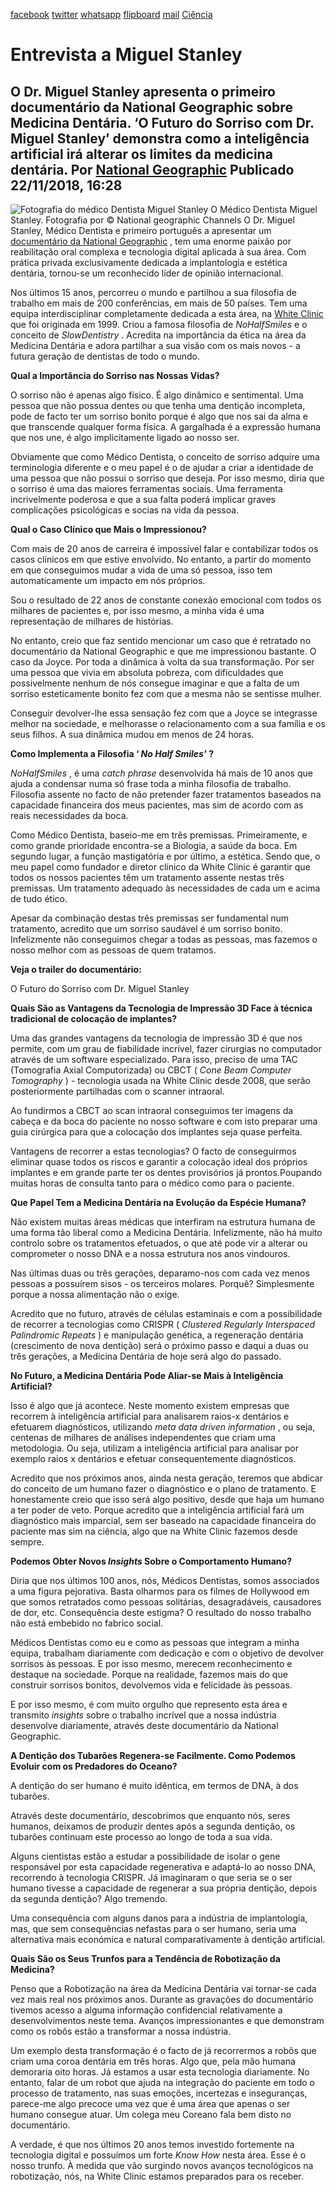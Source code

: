 [facebook](https://www.facebook.com/sharer/sharer.php?u=https%3A%2F%2Fwww.natgeo.pt%2Fciencia%2F2018%2F11%2Fentrevista-a-miguel-stanley) [twitter](https://twitter.com/share?url=https%3A%2F%2Fwww.natgeo.pt%2Fciencia%2F2018%2F11%2Fentrevista-a-miguel-stanley&via=natgeo&text=Entrevista%20a%20Miguel%20Stanley) [whatsapp](https://web.whatsapp.com/send?text=https%3A%2F%2Fwww.natgeo.pt%2Fciencia%2F2018%2F11%2Fentrevista-a-miguel-stanley) [flipboard](https://share.flipboard.com/bookmarklet/popout?v=2&title=Entrevista%20a%20Miguel%20Stanley&url=https%3A%2F%2Fwww.natgeo.pt%2Fciencia%2F2018%2F11%2Fentrevista-a-miguel-stanley) [mail](mailto:?subject=NatGeo&body=https%3A%2F%2Fwww.natgeo.pt%2Fciencia%2F2018%2F11%2Fentrevista-a-miguel-stanley%20-%20Entrevista%20a%20Miguel%20Stanley) [Ciência](https://www.natgeo.pt/ciencia) 
# Entrevista a Miguel Stanley 
## O Dr. Miguel Stanley apresenta o primeiro documentário da National Geographic sobre Medicina Dentária. ‘O Futuro do Sorriso com Dr. Miguel Stanley’ demonstra como a inteligência artificial irá alterar os limites da medicina dentária. Por [National Geographic](https://www.natgeo.pt/autor/national-geographic) Publicado 22/11/2018, 16:28 
![Fotografia do médico Dentista Miguel Stanley](img/files_styles_image_00_public_r0001_tratada.jpg, "Fotografia do médico Dentista Miguel Stanley")
O Médico Dentista Miguel Stanley. Fotografia por © National geographic Channels O Dr. Miguel Stanley, Médico Dentista e primeiro português a apresentar um [documentário da National Geographic](https://www.natgeo.pt/ciencia/2018/10/o-futuro-do-sorriso-com-dr-miguel-stanley) , tem uma enorme paixão por reabilitação oral complexa e tecnologia digital aplicada à sua área. Com prática privada exclusivamente dedicada a implantologia e estética dentária, tornou-se um reconhecido líder de opinião internacional. 

Nos últimos 15 anos, percorreu o mundo e partilhou a sua filosofia de trabalho em mais de 200 conferências, em mais de 50 países. Tem uma equipa interdisciplinar completamente dedicada a esta área, na [White Clinic](http://whiteclinic.pt/) que foi originada em 1999. Criou a famosa filosofia de _NoHalfSmiles_ e o conceito de _SlowDentistry_ . Acredita na importância da ética na área da Medicina Dentária e adora partilhar a sua visão com os mais novos - a futura geração de dentistas de todo o mundo. 

**Qual a Importância do Sorriso nas Nossas Vidas?** 

O sorriso não é apenas algo físico. É algo dinâmico e sentimental. Uma pessoa que não possua dentes ou que tenha uma dentição incompleta, pode de facto ter um sorriso bonito porque é algo que nos sai da alma e que transcende qualquer forma física. A gargalhada é a expressão humana que nos une, é algo implicitamente ligado ao nosso ser. 

Obviamente que como Médico Dentista, o conceito de sorriso adquire uma terminologia diferente e o meu papel é o de ajudar a criar a identidade de uma pessoa que não possui o sorriso que deseja. Por isso mesmo, diria que o sorriso é uma das maiores ferramentas sociais. Uma ferramenta incrivelmente poderosa e que a sua falta poderá implicar graves complicações psicológicas e socias na vida da pessoa. 

**Qual o Caso Clínico que Mais o Impressionou?** 

Com mais de 20 anos de carreira é impossível falar e contabilizar todos os casos clínicos em que estive envolvido. No entanto, a partir do momento em que conseguimos mudar a vida de uma só pessoa, isso tem automaticamente um impacto em nós próprios. 

Sou o resultado de 22 anos de constante conexão emocional com todos os milhares de pacientes e, por isso mesmo, a minha vida é uma representação de milhares de histórias. 

No entanto, creio que faz sentido mencionar um caso que é retratado no documentário da National Geographic e que me impressionou bastante. O caso da Joyce. Por toda a dinâmica à volta da sua transformação. Por ser uma pessoa que vivia em absoluta pobreza, com dificuldades que possivelmente nenhum de nós consegue imaginar e que a falta de um sorriso esteticamente bonito fez com que a mesma não se sentisse mulher. 

Conseguir devolver-lhe essa sensação fez com que a Joyce se integrasse melhor na sociedade, e melhorasse o relacionamento com a sua família e os seus filhos. A sua dinâmica mudou em menos de 24 horas. 

**Como Implementa a Filosofia ‘ _No Half Smiles’_ ?** 

_NoHalfSmiles_ , é uma _catch phrase_ desenvolvida há mais de 10 anos que ajuda a condensar numa só frase toda a minha filosofia de trabalho. Filosofia assente no facto de não pretender fazer tratamentos baseados na capacidade financeira dos meus pacientes, mas sim de acordo com as reais necessidades da boca. 

Como Médico Dentista, baseio-me em três premissas. Primeiramente, e como grande prioridade encontra-se a Biologia, a saúde da boca. Em segundo lugar, a função mastigatória e por último, a estética. Sendo que, o meu papel como fundador e diretor clínico da White Clinic é garantir que todos os nossos pacientes têm um tratamento assente nestas três premissas. Um tratamento adequado às necessidades de cada um e acima de tudo ético. 

Apesar da combinação destas três premissas ser fundamental num tratamento, acredito que um sorriso saudável é um sorriso bonito. Infelizmente não conseguimos chegar a todas as pessoas, mas fazemos o nosso melhor com as pessoas de quem tratamos. 

**Veja o trailer do documentário:** 

O Futuro do Sorriso com Dr. Miguel Stanley 

**Quais São as Vantagens da Tecnologia de Impressão 3D Face à técnica tradicional de colocação de implantes?** 

Uma das grandes vantagens da tecnologia de impressão 3D é que nos permite, com um grau de fiabilidade incrível, fazer cirurgias no computador através de um software especializado. Para isso, preciso de uma TAC (Tomografia Axial Computorizada) ou CBCT ( _Cone Beam Computer Tomography_ ) - tecnologia usada na White Clinic desde 2008, que serão posteriormente partilhadas com o scanner intraoral. 

Ao fundirmos a CBCT ao scan intraoral conseguimos ter imagens da cabeça e da boca do paciente no nosso software e com isto preparar uma guia cirúrgica para que a colocação dos implantes seja quase perfeita. 

Vantagens de recorrer a estas tecnologias? O facto de conseguirmos eliminar quase todos os riscos e garantir a colocação ideal dos próprios implantes e em grande parte ter os dentes provisórios já prontos.Poupando muitas horas de consulta tanto para o médico como para o paciente. 

**Que Papel Tem a Medicina Dentária na Evolução da Espécie Humana?** 

Não existem muitas áreas médicas que interfiram na estrutura humana de uma forma tão liberal como a Medicina Dentária. Infelizmente, não há muito controlo sobre os tratamentos efetuados, o que até pode vir a alterar ou comprometer o nosso DNA e a nossa estrutura nos anos vindouros. 

Nas últimas duas ou três gerações, deparamo-nos com cada vez menos pessoas a possuírem sisos - os terceiros molares. Porquê? Simplesmente porque a nossa alimentação não o exige. 

Acredito que no futuro, através de células estaminais e com a possibilidade de recorrer a tecnologias como CRISPR ( _Clustered Regularly Interspaced Palindromic Repeats_ ) e manipulação genética, a regeneração dentária (crescimento de nova dentição) será o próximo passo e daqui a duas ou três gerações, a Medicina Dentária de hoje será algo do passado. 

**No Futuro, a Medicina Dentária Pode Aliar-se Mais à Inteligência Artificial?** 

Isso é algo que já acontece. Neste momento existem empresas que recorrem à inteligência artificial para analisarem raios-x dentários e efetuarem diagnósticos, utilizando _meta data driven information_ , ou seja, centenas de milhares de análises independentes que criam uma metodologia. Ou seja, utilizam a inteligência artificial para analisar por exemplo raios x dentários e efetuar consequentemente diagnósticos. 

Acredito que nos próximos anos, ainda nesta geração, teremos que abdicar do conceito de um humano fazer o diagnóstico e o plano de tratamento. E honestamente creio que isso será algo positivo, desde que haja um humano a ter poder de veto. Porque acredito que a inteligência artificial fará um diagnóstico mais imparcial, sem ser baseado na capacidade financeira do paciente mas sim na ciência, algo que na White Clinic fazemos desde sempre. 

**Podemos Obter Novos _Insights_ Sobre o Comportamento Humano?** 

Diria que nos últimos 100 anos, nós, Médicos Dentistas, somos associados a uma figura pejorativa. Basta olharmos para os filmes de Hollywood em que somos retratados como pessoas solitárias, desagradáveis, causadores de dor, etc. Consequência deste estigma? O resultado do nosso trabalho não está embebido no fabrico social. 

Médicos Dentistas como eu e como as pessoas que integram a minha equipa, trabalham diariamente com dedicação e com o objetivo de devolver sorrisos às pessoas. E por isso mesmo, merecem reconhecimento e destaque na sociedade. Porque na realidade, fazemos mais do que construir sorrisos bonitos, devolvemos vida e felicidade às pessoas. 

E por isso mesmo, é com muito orgulho que represento esta área e transmito _insights_ sobre o trabalho incrível que a nossa indústria desenvolve diariamente, através deste documentário da National Geographic. 

**A Dentição dos Tubarões Regenera-se Facilmente. Como Podemos Evoluir com os Predadores do Oceano?** 

A dentição do ser humano é muito idêntica, em termos de DNA, à dos tubarões. 

Através deste documentário, descobrimos que enquanto nós, seres humanos, deixamos de produzir dentes após a segunda dentição, os tubarões continuam este processo ao longo de toda a sua vida. 

Alguns cientistas estão a estudar a possibilidade de isolar o gene responsável por esta capacidade regenerativa e adaptá-lo ao nosso DNA, recorrendo à tecnologia CRISPR. Já imaginaram o que seria se o ser humano tivesse a capacidade de regenerar a sua própria dentição, depois da segunda dentição? Algo tremendo. 

Uma consequência com alguns danos para a indústria de implantologia, mas, que sem consequências nefastas para o ser humano, seria uma alternativa mais económica e natural comparativamente à dentição artificial. 

**Quais São os Seus Trunfos para a Tendência de Robotização da Medicina?** 

Penso que a Robotização na área da Medicina Dentária vai tornar-se cada vez mais real nos próximos anos. Durante as gravações do documentário tivemos acesso a alguma informação confidencial relativamente a desenvolvimentos neste tema. Avanços impressionantes e que demonstram como os robôs estão a transformar a nossa indústria. 

Um exemplo desta transformação é o facto de já recorrermos a robôs que criam uma coroa dentária em três horas. Algo que, pela mão humana demoraria oito horas. Já estamos a usar esta tecnologia diariamente. No entanto, falar de um robot que ajuda na integração do paciente em todo o processo de tratamento, nas suas emoções, incertezas e inseguranças, parece-me algo precoce uma vez que é uma área que apenas o ser humano consegue atuar. Um colega meu Coreano fala bem disto no documentário. 

A verdade, é que nos últimos 20 anos temos investido fortemente na tecnologia digital e possuímos um forte _Know How_ nesta área. Esse é o nosso trunfo. À medida que vão surgindo novos avanços tecnológicos na robotização, nós, na White Clinic estamos preparados para os receber. 


